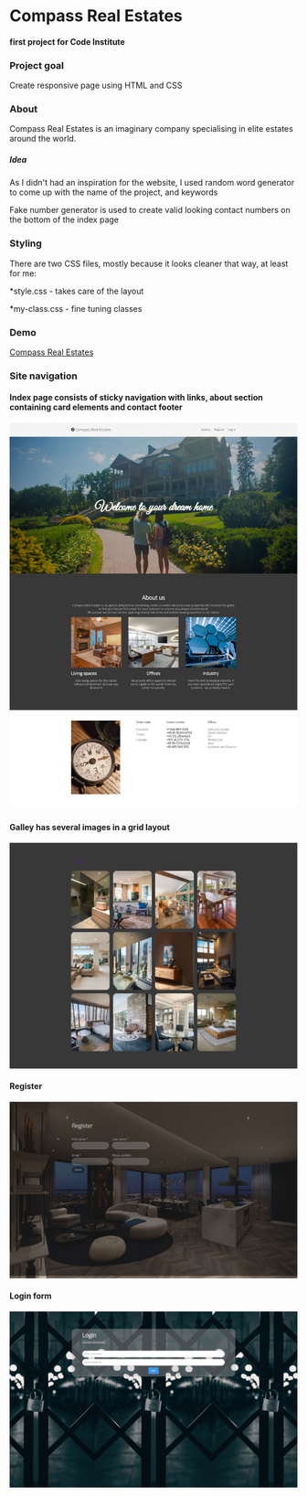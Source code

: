 # Compass Real Estates
#### first project for Code Institute

### Project goal
Create responsive page using HTML and CSS

### About
Compass Real Estates is an imaginary company specialising in elite estates around the world.

##### Idea
As I didn't had an inspiration for the website, I used random word generator to come up with the name of the project, and keywords

Fake number generator is used to create valid looking contact numbers on the bottom of the index page 


### Styling
There are two CSS files, mostly because it looks cleaner that way, at least for me:


*style.css - takes care of the layout

*my-class.css - fine tuning classes

### Demo
[Compass Real Estates](https://azelliott.github.io/compass-real-estate/)

### Site navigation
#### Index page consists of sticky navigation with links, about section containing card elements and contact footer

![ScreenShot](assets/images/screenshots/compass-index.png)


#### Galley has several images in a grid layout

![ScreenShot](assets/images/screenshots/compass-gallery.png)


#### Register 

![ScreenShot](assets/images/screenshots/compass-register.png)


#### Login form

![ScreenShot](assets/images/screenshots/compass-login.png)
